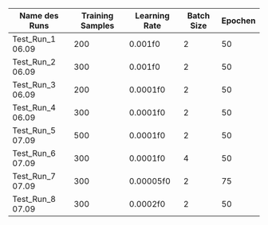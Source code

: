 
| Name des Runs    | Training Samples | Learning Rate | Batch Size | Epochen |
| ---------------- | ---------------- | ------------- | ---------- | ------- |
| Test_Run_1 06.09 | 200              | 0.001f0       | 2          | 50      |
| Test_Run_2 06.09 | 300              | 0.001f0       | 2          | 50      |
| Test_Run_3 06.09 | 200              | 0.0001f0      | 2          | 50      |
| Test_Run_4 06.09 | 300              | 0.0001f0      | 2          | 50      |
| Test_Run_5 07.09 | 500              | 0.0001f0      | 2          | 50      |
| Test_Run_6 07.09 | 300              | 0.0001f0      | 4          | 50      |
| Test_Run_7 07.09 | 300              | 0.00005f0     | 2          | 75      |
| Test_Run_8 07.09 | 300              | 0.0002f0      | 2          | 50      |

